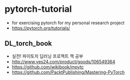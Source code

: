 # pytorch-tutorial
* for exercising pytorch for my personal research project
* https://pytorch.org/tutorials/

## DL_torch_book
* 실전! 파이토치 딥러닝 프로젝트 책 공부
* http://www.yes24.com/product/goods/106549364
* https://github.com/wikibook/mpytc
* https://github.com/PacktPublishing/Mastering-PyTorch
